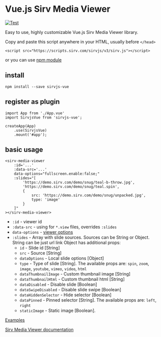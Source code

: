 # Vue.js Sirv Media Viewer

[![Test](https://github.com/sirv/sirvjs-vue/actions/workflows/test.yml/badge.svg?branch=master)](https://github.com/sirv/sirvjs-vue/actions/workflows/test.yml)

Easy to use, highly customizable Vue.js Sirv Media Viewer library.

Copy and paste this script anywhere in your HTML, usually before ```</head>```
```
<script src="https://scripts.sirv.com/sirvjs/v3/sirv.js"></script>
```
or you can use [npm module](https://www.npmjs.com/package/sirvjs-vue)

## install
```
npm install --save sirvjs-vue
```
## register as plugin
```
import App from './App.vue'
import SirvjsVue from 'sirvjs-vue';

createApp(App)
    .use(SirvjsVue)
    .mount('#app');
```
## basic usage
```
<sirv-media-viewer
    :id='...'
    :data-src='...'
    data-options="fullscreen.enable:false;"
    :slides="[
        'https://demo.sirv.com/demo/snug/teal-b-throw.jpg',
        'https://demo.sirv.com/demo/snug/teal.spin',
        {
            src: 'https://demo.sirv.com/demo/snug/unpacked.jpg',
            type: 'image'
        }
    ]"
></sirv-media-viewer>
```
- `:id` - viewer id
- `:data-src` - using for `*.view` files, overrides `:slides`
- `data-options` - [viewer options](https://sirv.com/help/articles/sirv-media-viewer/)
- `:slides` - Array with slide sources. Sources can be String or Object.
String can be just url link
Object has additional props:
  * `id` - Slide id [String]
  * `src` - Source [String]
  * `dataOptions` - Local slide options [Object]
  * `type` - Type of slide [String]. The available props are: `spin`, `zoom`, `image`, `youtube`, `vimeo`, `video`, `html`
  * `dataThumbnailImage` - Custom thumbnail image [String]
  * `dataThumbnailHtml` - Custom thumbnail html [String]
  * `dataDisabled` - Disable slide [Boolean]
  * `dataSwipeDisabled` - Disable slide swipe [Boolean]
  * `dataHiddenSelector` - Hide selector [Boolean]
  * `dataPinned` - Pinned selector [String]. The available props are: `left`, `right`
  * `staticImage` - Static image [Boolean].

[Examples](https://test1.sirv.com/sergey/vue/index.html)

[Sirv Media Viewer documentation](https://sirv.com/help/articles/sirv-media-viewer/)